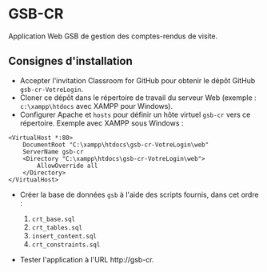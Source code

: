 # GSB-CR

Application Web GSB de gestion des comptes-rendus de visite.

## Consignes d'installation

* Accepter l'invitation Classroom for GitHub pour obtenir le dépôt GitHub `gsb-cr-VotreLogin`.
* Cloner ce dépôt dans le répertoire de travail du serveur Web (exemple : `c:\xampp\htdocs` avec XAMPP pour Windows).
* Configurer Apache et `hosts` pour définir un hôte virtuel `gsb-cr` vers ce répertoire. Exemple avec XAMPP sous Windows :

```
<VirtualHost *:80>
    DocumentRoot "C:\xampp\htdocs\gsb-cr-VotreLogin\web"
    ServerName gsb-cr
    <Directory "C:\xampp\htdocs\gsb-cr-VotreLogin\web">
        AllowOverride all
    </Directory>
</VirtualHost>
```

* Créer la base de données `gsb` à l'aide des scripts fournis, dans cet ordre :
    1. `crt_base.sql`
    2. `crt_tables.sql`
    3. `insert_content.sql`
    4. `crt_constraints.sql`

* Tester l'application à l'URL http://gsb-cr.




